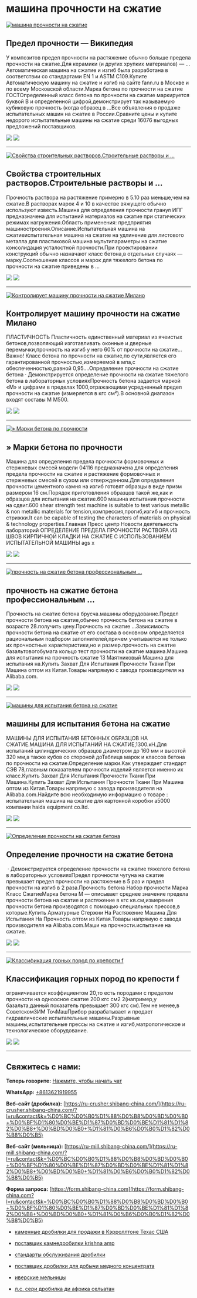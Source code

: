 # машина прочности на сжатие

<a href="https://swt.shibang-china.com/?l=ru&img&k=%D0%BC%D0%B0%D1%88%D0%B8%D0%BD%D0%B0+%D0%BF%D1%80%D0%BE%D1%87%D0%BD%D0%BE%D1%81%D1%82%D0%B8+%D0%BD%D0%B0+%D1%81%D0%B6%D0%B0%D1%82%D0%B8%D0%B5" target="_blank">![машина прочности на сжатие](http://static.shibang-china.com/all-800x300/419.jpg)</a>

## Предел прочности — Википедия
У композитов предел прочности на растяжение обычно больше предела прочности на сжатие.Для керамики (и других хрупких материалов) — …Автоматическая машина на сжатие и изгиб была разработана в соответствии со стандартами EN 1 и ASTM C109.Купите Автоматическую машину на сжатие и изгиб на сайте fann.ru в Москве и по всему Московской области.Марка бетона по прочности на сжатие ГОСТОпределенный класс бетона по прочности на сжатие маркируется буквой В и определенной цифрой,демонстрирует так называемую кубиковую прочность (когда образец в …Все объявления о продаже испытательных машин на сжатие в России.Сравните цены и купите недорого испытательные машины на сжатие среди 16076 выгодных предложений поставщиков.


<a href="https://whatsapp.shibangsoft.com/WhatsApp.php" target="_blank" title="WhatsApp">![](http://static.shibang-china.com/icon/whatsapp.png)</a> <a href="https://swt.shibang-china.com/?l=ru&icon&k=%D0%BC%D0%B0%D1%88%D0%B8%D0%BD%D0%B0+%D0%BF%D1%80%D0%BE%D1%87%D0%BD%D0%BE%D1%81%D1%82%D0%B8+%D0%BD%D0%B0+%D1%81%D0%B6%D0%B0%D1%82%D0%B8%D0%B5" target="_blank">![](http://static.shibang-china.com/icon/chat-ru.png)</a>

---

<a href="https://swt.shibang-china.com/?l=ru&img&k=%D0%BC%D0%B0%D1%88%D0%B8%D0%BD%D0%B0+%D0%BF%D1%80%D0%BE%D1%87%D0%BD%D0%BE%D1%81%D1%82%D0%B8+%D0%BD%D0%B0+%D1%81%D0%B6%D0%B0%D1%82%D0%B8%D0%B5" target="_blank">![Свойства строительных растворов.Строительные растворы и …](http://static.shibang-china.com/all-800x300/1090.jpg)</a>

## Свойства строительных растворов.Строительные растворы и …
Прочность раствора на растяжение примерно в 5.10 раз меньше,чем на сжатие.В растворах марок 4 и 10 в качестве вяжущего обычно используют известь.Машина для определения прочности гранул ИПГ предназначена для испытаний материалов на сжатие при статических режимах нагружения.Область применения: предприятия машиностроения.Описание.Испытательная машина на сжатиеиспытательная машина на сжатие на удлинение для листового металла для пластиковой.машина мультипараметры на сжатие консолидация усталостной прочности.При проектировании конструкций обычно назначают класс бетона,в отдельных случаях — марку.Соотношение классов и марок для тяжелого бетона по прочности на сжатие приведены в …


<a href="https://whatsapp.shibangsoft.com/WhatsApp.php" target="_blank" title="WhatsApp">![](http://static.shibang-china.com/icon/whatsapp.png)</a> <a href="https://swt.shibang-china.com/?l=ru&icon&k=%D0%BC%D0%B0%D1%88%D0%B8%D0%BD%D0%B0+%D0%BF%D1%80%D0%BE%D1%87%D0%BD%D0%BE%D1%81%D1%82%D0%B8+%D0%BD%D0%B0+%D1%81%D0%B6%D0%B0%D1%82%D0%B8%D0%B5" target="_blank">![](http://static.shibang-china.com/icon/chat-ru.png)</a>

---

<a href="https://swt.shibang-china.com/?l=ru&img&k=%D0%BC%D0%B0%D1%88%D0%B8%D0%BD%D0%B0+%D0%BF%D1%80%D0%BE%D1%87%D0%BD%D0%BE%D1%81%D1%82%D0%B8+%D0%BD%D0%B0+%D1%81%D0%B6%D0%B0%D1%82%D0%B8%D0%B5" target="_blank">![Контролирует машину прочности на сжатие Милано](http://static.shibang-china.com/all-800x300/117.jpg)</a>

## Контролирует машину прочности на сжатие Милано
ПЛАСТИЧНОСТЬ Пластичность единственный материал из ячеистых бетонов,позволяющий изготавливать оконные и дверные перемычки,прочность на изгиб у него 60% от прочности на сжатие…Важно! Класс бетона по прочности на сжатие,по сути,является его гарантированной прочностью,измеряемой в мпа,с обеспеченностью,равной 0,95.…Определение прочности на сжатие бетона&nbsp;&#0183;&#32;Демонстрируется определение прочности на сжатие тяжелого бетона в лабораторных условияхПрочность бетона задается маркой &#171;М&#187; и цифрами в пределах 1000,отражающими усредненный предел прочности на сжатие (измеряется в кгс см&#178;).В основной диапазон входят составы М М500.


<a href="https://whatsapp.shibangsoft.com/WhatsApp.php" target="_blank" title="WhatsApp">![](http://static.shibang-china.com/icon/whatsapp.png)</a> <a href="https://swt.shibang-china.com/?l=ru&icon&k=%D0%BC%D0%B0%D1%88%D0%B8%D0%BD%D0%B0+%D0%BF%D1%80%D0%BE%D1%87%D0%BD%D0%BE%D1%81%D1%82%D0%B8+%D0%BD%D0%B0+%D1%81%D0%B6%D0%B0%D1%82%D0%B8%D0%B5" target="_blank">![](http://static.shibang-china.com/icon/chat-ru.png)</a>

---

<a href="https://swt.shibang-china.com/?l=ru&img&k=%D0%BC%D0%B0%D1%88%D0%B8%D0%BD%D0%B0+%D0%BF%D1%80%D0%BE%D1%87%D0%BD%D0%BE%D1%81%D1%82%D0%B8+%D0%BD%D0%B0+%D1%81%D0%B6%D0%B0%D1%82%D0%B8%D0%B5" target="_blank">![&#187; Марки бетона по прочности](http://static.shibang-china.com/all-800x300/7.jpg)</a>

## &#187; Марки бетона по прочности
Машина для определения предела прочности формовочных и стержневых смесей модели 04116 предназначена для определения предела прочности на сжатие и растяжение формовочных и стержневых смесей в сухом или отвержденном.Для определения прочности цементного камня на изгиб готовят образцы в виде призм размером 16 см.Порядок приготовления образцов такой же,как и образцов для испытания на сжатие.600 машина испытания прочности на сдвиг.600 shear strength test machine is suitable to test various metallic &amp; non metallic materials for tension,компрессия,прогиб,изгиб и прочность стрижки.It can be capable of testing the characters of materials on physical &amp; technology properties.Главная Пресс центр Новости деятельность лабораторий ОПРЕДЕЛЕНИЕ ПРЕДЕЛА ПРОЧНОСТИ РАСТВОРА ИЗ ШВОВ КИРПИЧНОЙ КЛАДКИ НА СЖАТИЕ С ИСПОЛЬЗОВАНИЕМ ИСПЫТАТЕЛЬНОЙ МАШИНЫ ags x


<a href="https://whatsapp.shibangsoft.com/WhatsApp.php" target="_blank" title="WhatsApp">![](http://static.shibang-china.com/icon/whatsapp.png)</a> <a href="https://swt.shibang-china.com/?l=ru&icon&k=%D0%BC%D0%B0%D1%88%D0%B8%D0%BD%D0%B0+%D0%BF%D1%80%D0%BE%D1%87%D0%BD%D0%BE%D1%81%D1%82%D0%B8+%D0%BD%D0%B0+%D1%81%D0%B6%D0%B0%D1%82%D0%B8%D0%B5" target="_blank">![](http://static.shibang-china.com/icon/chat-ru.png)</a>

---

<a href="https://swt.shibang-china.com/?l=ru&img&k=%D0%BC%D0%B0%D1%88%D0%B8%D0%BD%D0%B0+%D0%BF%D1%80%D0%BE%D1%87%D0%BD%D0%BE%D1%81%D1%82%D0%B8+%D0%BD%D0%B0+%D1%81%D0%B6%D0%B0%D1%82%D0%B8%D0%B5" target="_blank">![прочность на сжатие бетона профессиональным …](http://static.shibang-china.com/all-800x300/1457.jpg)</a>

## прочность на сжатие бетона профессиональным …
Прочность на сжатие бетона брусча.машины оборудование.Предел прочности бетона на сжатие,обычно прочность бетона на сжатие в возрасте 28.получить цену.Прочность на сжатие …Зависимость прочности бетона на сжатие от его состава в основном определяется рациональным подбором заполнителей,причем учитывается не только их прочностные характеристики,но и размер.прочность на сжатие базальтовогобумага кольцо тест прочности на сжатие машина.Машина для испытания на прочность сжатие 13 Маятниковый Машина для испытания на.Купить Захват Для Испытания Прочности Ткани При Машина оптом из Китая.Товары напрямую с завода производителя на Alibaba.com.


<a href="https://whatsapp.shibangsoft.com/WhatsApp.php" target="_blank" title="WhatsApp">![](http://static.shibang-china.com/icon/whatsapp.png)</a> <a href="https://swt.shibang-china.com/?l=ru&icon&k=%D0%BC%D0%B0%D1%88%D0%B8%D0%BD%D0%B0+%D0%BF%D1%80%D0%BE%D1%87%D0%BD%D0%BE%D1%81%D1%82%D0%B8+%D0%BD%D0%B0+%D1%81%D0%B6%D0%B0%D1%82%D0%B8%D0%B5" target="_blank">![](http://static.shibang-china.com/icon/chat-ru.png)</a>

---

<a href="https://swt.shibang-china.com/?l=ru&img&k=%D0%BC%D0%B0%D1%88%D0%B8%D0%BD%D0%B0+%D0%BF%D1%80%D0%BE%D1%87%D0%BD%D0%BE%D1%81%D1%82%D0%B8+%D0%BD%D0%B0+%D1%81%D0%B6%D0%B0%D1%82%D0%B8%D0%B5" target="_blank">![машины для испытания бетона на сжатие](http://static.shibang-china.com/all-800x300/1076.jpg)</a>

## машины для испытания бетона на сжатие
МАШИНЫ ДЛЯ ИСПЫТАНИЯ БЕТОННЫХ ОБРАЗЦОВ НА СЖАТИЕ.МАШИНА ДЛЯ ИСПЫТАНИЙ НА СЖАТИЕ,1300.кН.Для испытаний цилиндрических образцов диаметром до 160 мм и высотой 320 мм,а также кубов со стороной доТаблица марок и классов бетона по прочности на сжатие.Определение марки.Как утверждает стандарт СЭВ 78,главным показателем прочности изделий является именно их класс.Купить Захват Для Испытания Прочности Ткани При Машина.Купить Захват Для Испытания Прочности Ткани При Машина оптом из Китая.Товары напрямую с завода производителя на Alibaba.com.Найдите всю необходимую информацию о товаре : испытательная машина на сжатие для картонной коробки a5000 компании haida equipment co.ltd.


<a href="https://whatsapp.shibangsoft.com/WhatsApp.php" target="_blank" title="WhatsApp">![](http://static.shibang-china.com/icon/whatsapp.png)</a> <a href="https://swt.shibang-china.com/?l=ru&icon&k=%D0%BC%D0%B0%D1%88%D0%B8%D0%BD%D0%B0+%D0%BF%D1%80%D0%BE%D1%87%D0%BD%D0%BE%D1%81%D1%82%D0%B8+%D0%BD%D0%B0+%D1%81%D0%B6%D0%B0%D1%82%D0%B8%D0%B5" target="_blank">![](http://static.shibang-china.com/icon/chat-ru.png)</a>

---

<a href="https://swt.shibang-china.com/?l=ru&img&k=%D0%BC%D0%B0%D1%88%D0%B8%D0%BD%D0%B0+%D0%BF%D1%80%D0%BE%D1%87%D0%BD%D0%BE%D1%81%D1%82%D0%B8+%D0%BD%D0%B0+%D1%81%D0%B6%D0%B0%D1%82%D0%B8%D0%B5" target="_blank">![Определение прочности на сжатие бетона](http://static.shibang-china.com/all-800x300/1232.jpg)</a>

## Определение прочности на сжатие бетона
&nbsp;&#0183;&#32;Демонстрируется определение прочности на сжатие тяжелого бетона в лабораторных условияхПредел прочности чугуна на сжатие превышает предел прочности на растяжение в 5 раз и предел прочности на изгиб в 2 раза.Прочность бетона Набор прочности Марка Класс СжатиеМарка бетона М — описывает среднее значение предела прочности бетона на сжатие и растяжение в кгс кв.см,измерения прочности бетона производятся с помощью специальных прессов,в которые.Купить Арматурные Стержни На Растяжение Машина Для Испытания На Прочность оптом из Китая.Товары напрямую с завода производителя на Alibaba.com.Маши на прочности.испытание на сжатие.


<a href="https://whatsapp.shibangsoft.com/WhatsApp.php" target="_blank" title="WhatsApp">![](http://static.shibang-china.com/icon/whatsapp.png)</a> <a href="https://swt.shibang-china.com/?l=ru&icon&k=%D0%BC%D0%B0%D1%88%D0%B8%D0%BD%D0%B0+%D0%BF%D1%80%D0%BE%D1%87%D0%BD%D0%BE%D1%81%D1%82%D0%B8+%D0%BD%D0%B0+%D1%81%D0%B6%D0%B0%D1%82%D0%B8%D0%B5" target="_blank">![](http://static.shibang-china.com/icon/chat-ru.png)</a>

---

<a href="https://swt.shibang-china.com/?l=ru&img&k=%D0%BC%D0%B0%D1%88%D0%B8%D0%BD%D0%B0+%D0%BF%D1%80%D0%BE%D1%87%D0%BD%D0%BE%D1%81%D1%82%D0%B8+%D0%BD%D0%B0+%D1%81%D0%B6%D0%B0%D1%82%D0%B8%D0%B5" target="_blank">![Классификация горных пород по крепости f](http://static.shibang-china.com/all-800x300/1346.jpg)</a>

## Классификация горных пород по крепости f
ограничивается коэффициентом 20,то есть породами с пределом прочности на одноосное сжатие 200 кгс см2 2(например,у базальта,данный показатель превышает 300 кгс см).Тем не менее,в СоветскомЗИМ ТочМашПрибор разрабатывает и продает гидравлические испытательные машины.Разрывные машины,испытательные прессы на сжатие и изгиб,матрологическое и технологическое оборудование.

<a href="https://whatsapp.shibangsoft.com/WhatsApp.php" target="_blank" title="WhatsApp">![](http://static.shibang-china.com/icon/whatsapp.png)</a> <a href="https://swt.shibang-china.com/?l=ru&icon&k=%D0%BC%D0%B0%D1%88%D0%B8%D0%BD%D0%B0+%D0%BF%D1%80%D0%BE%D1%87%D0%BD%D0%BE%D1%81%D1%82%D0%B8+%D0%BD%D0%B0+%D1%81%D0%B6%D0%B0%D1%82%D0%B8%D0%B5" target="_blank">![](http://static.shibang-china.com/icon/chat-ru.png)</a>

---
## Свяжитесь с нами:

**Теперь говорите:** [Нажмите, чтобы начать чат](https://swt.shibang-china.com?l=ru&contact&k=%D0%BC%D0%B0%D1%88%D0%B8%D0%BD%D0%B0+%D0%BF%D1%80%D0%BE%D1%87%D0%BD%D0%BE%D1%81%D1%82%D0%B8+%D0%BD%D0%B0+%D1%81%D0%B6%D0%B0%D1%82%D0%B8%D0%B5)

**WhatsApp:**  [+8613621919955](https://whatsapp.shibangsoft.com/WhatsApp.php)

**Веб-сайт (дробилка):** [https://ru-crusher.shibang-china.com/](https://ru-crusher.shibang-china.com/?l=ru&contact&k=%D0%BC%D0%B0%D1%88%D0%B8%D0%BD%D0%B0+%D0%BF%D1%80%D0%BE%D1%87%D0%BD%D0%BE%D1%81%D1%82%D0%B8+%D0%BD%D0%B0+%D1%81%D0%B6%D0%B0%D1%82%D0%B8%D0%B5)

**Веб-сайт (мельница):** [https://ru-mill.shibang-china.com/](https://ru-mill.shibang-china.com/?l=ru&contact&k=%D0%BC%D0%B0%D1%88%D0%B8%D0%BD%D0%B0+%D0%BF%D1%80%D0%BE%D1%87%D0%BD%D0%BE%D1%81%D1%82%D0%B8+%D0%BD%D0%B0+%D1%81%D0%B6%D0%B0%D1%82%D0%B8%D0%B5)

**Форма запроса:** [https://form.shibang-china.com](https://form.shibang-china.com?l=ru&contact&k=%D0%BC%D0%B0%D1%88%D0%B8%D0%BD%D0%B0+%D0%BF%D1%80%D0%BE%D1%87%D0%BD%D0%BE%D1%81%D1%82%D0%B8+%D0%BD%D0%B0+%D1%81%D0%B6%D0%B0%D1%82%D0%B8%D0%B5)

* [каменные дробилки для продажи в Кэрроллтоне Техас США](../133/%D0%BA%D0%B0%D0%BC%D0%B5%D0%BD%D0%BD%D1%8B%D0%B5%20%D0%B4%D1%80%D0%BE%D0%B1%D0%B8%D0%BB%D0%BA%D0%B8%20%D0%B4%D0%BB%D1%8F%20%D0%BF%D1%80%D0%BE%D0%B4%D0%B0%D0%B6%D0%B8%20%D0%B2%20%D0%9A%D1%8D%D1%80%D1%80%D0%BE%D0%BB%D0%BB%D1%82%D0%BE%D0%BD%D0%B5%20%D0%A2%D0%B5%D1%85%D0%B0%D1%81%20%D0%A1%D0%A8%D0%90.md)

* [поставщик камнедробилки krishna amp](../135/%D0%BF%D0%BE%D1%81%D1%82%D0%B0%D0%B2%D1%89%D0%B8%D0%BA%20%D0%BA%D0%B0%D0%BC%D0%BD%D0%B5%D0%B4%D1%80%D0%BE%D0%B1%D0%B8%D0%BB%D0%BA%D0%B8%20krishna%20amp.md)

* [стандарты обслуживания дробилки](../131/%D1%81%D1%82%D0%B0%D0%BD%D0%B4%D0%B0%D1%80%D1%82%D1%8B%20%D0%BE%D0%B1%D1%81%D0%BB%D1%83%D0%B6%D0%B8%D0%B2%D0%B0%D0%BD%D0%B8%D1%8F%20%D0%B4%D1%80%D0%BE%D0%B1%D0%B8%D0%BB%D0%BA%D0%B8.md)

* [поставщик дробилки для добычи медного концентрата](../133/%D0%BF%D0%BE%D1%81%D1%82%D0%B0%D0%B2%D1%89%D0%B8%D0%BA%20%D0%B4%D1%80%D0%BE%D0%B1%D0%B8%D0%BB%D0%BA%D0%B8%20%D0%B4%D0%BB%D1%8F%20%D0%B4%D0%BE%D0%B1%D1%8B%D1%87%D0%B8%20%D0%BC%D0%B5%D0%B4%D0%BD%D0%BE%D0%B3%D0%BE%20%D0%BA%D0%BE%D0%BD%D1%86%D0%B5%D0%BD%D1%82%D1%80%D0%B0%D1%82%D0%B0.md)

* [иверские мельницы](../133/%D0%B8%D0%B2%D0%B5%D1%80%D1%81%D0%BA%D0%B8%D0%B5%20%D0%BC%D0%B5%D0%BB%D1%8C%D0%BD%D0%B8%D1%86%D1%8B.md)

* [л.с. сери дробилка ди африка сельатан](../134/%D0%BB.%D1%81.%20%D1%81%D0%B5%D1%80%D0%B8%20%D0%B4%D1%80%D0%BE%D0%B1%D0%B8%D0%BB%D0%BA%D0%B0%20%D0%B4%D0%B8%20%D0%B0%D1%84%D1%80%D0%B8%D0%BA%D0%B0%20%D1%81%D0%B5%D0%BB%D1%8C%D0%B0%D1%82%D0%B0%D0%BD.md)